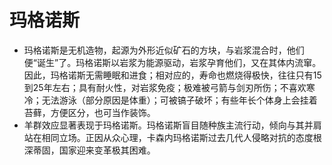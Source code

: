 # 玛格诺斯

- 玛格诺斯是无机造物，起源为外形近似矿石的方块，与岩浆混合时，他们便“诞生”了。玛格诺斯以岩浆为能源驱动，岩浆孕育他们，又在其体内流窜。因此，玛格诺斯无需睡眠和进食；相对应的，寿命也燃烧得极快，往往只有15到25年左右；具有耐火性，对岩浆免疫；极难被弓箭与剑刃所伤；不喜欢寒冷；无法游泳（部分原因是体重）；可被镐子破坏；有些年长个体身上会挂着苔藓，方便区分，也可当作装饰。
- 羊群效应显著表现于玛格诺斯。玛格诺斯盲目随种族主流行动，倾向与其并肩站在相同立场。正因从众心理，卡森内玛格诺斯过去几代人侵略对抗的态度根深蒂固，国家迎来变革极其困难。